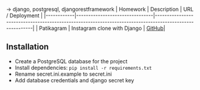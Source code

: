 -> django, postgresql, djangorestframework
| Homework   | Description                    | URL / Deployment                                                                                        |
|------------|--------------------------------|---------------------------------------------------------------------------------------------------------|
| Patikagram | Instagram clone with Django    | [GitHub](https://github.com/AloTech-Full-Stack-Bootcamp/eren-tanriverdioglu/blob/main/week_8/patikagram)|

## Installation

* Create a PostgreSQL database for the project
* Install dependencies: `pip install -r requirements.txt`
* Rename secret.ini.example to secret.ini
* Add database credentials and django secret key
